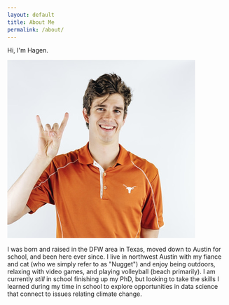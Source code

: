 ```yaml
---
layout: default
title: About Me
permalink: /about/
---
```


Hi, I'm Hagen.

![Hagen](/photos/A799776E-B47A-4FA2-957B-603DC9F86241_1_201_a.jpeg)

I was born and raised in the DFW area in Texas, moved down to Austin for school, and been here ever since. I live in northwest Austin with my fiance and cat (who we simply refer to as "Nugget") and enjoy being outdoors, relaxing with video games, and playing volleyball (beach primarily). I am currently _still_ in school finishing up my PhD, but looking to take the skills I learned during my time in school to explore opportunities in data science that connect to issues relating climate change. 
